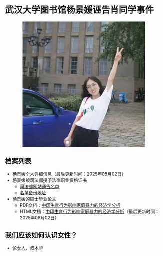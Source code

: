 # 武汉大学图书馆杨景媛诬告肖同学事件

<img src="/assets/photo/6.webp" style="display: block; margin: auto; width: 28ic;" />



## 档案列表

*   [杨景媛个人详细信息](/html/aboutme.html)（最后更新时间：2025年08月02日）
*   杨景媛被司法部授予法律职业资格证书
    * [司法部网站通告名单](https://www.moj.gov.cn/pub/sfbgwapp/zwgk/zwgkxzxk/202205/t20220523_455603.html)
    * [名单备份地址](/assets/pdf/2022年4月授予法律职业资格人员名单.pdf)
*   杨景媛的硕士毕业论文
    * PDF文档：[中印生育行为影响家庭暴力的经济学分析](/assets/pdf/中印生育行为影响家庭暴力的经济学分析.pdf)
    * HTML文档：[中印生育行为影响家庭暴力的经济学分析](/html/paper.html)（最后更新时间：2025年08月02日）


## 我们应该如何认识女性？

*   [论女人](/html/论女人.html)，叔本华
